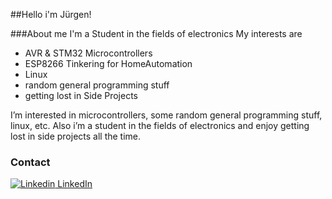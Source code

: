 ##Hello i'm Jürgen!

###About me
I'm a Student in the fields of electronics 
My interests are 
* AVR & STM32 Microcontrollers
* ESP8266 Tinkering for HomeAutomation
* Linux
* random general programming stuff
* getting lost in Side Projects


I’m interested in microcontrollers, some random general programming stuff, linux, etc. Also i’m a student in the fields of electronics and enjoy getting lost in side projects all the time. 



### Contact
[![Linkedin](https://i.stack.imgur.com/gVE0j.png) LinkedIn]([Linkedin])
&nbsp;




[Linkedin]: linkedin.com/in/jürgen-markl-089730209  "LinkedIn Profil"
